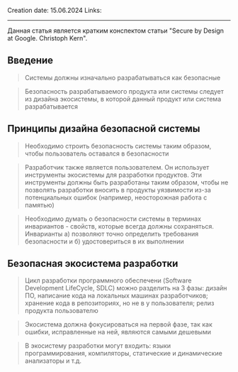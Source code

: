 Creation date: 15.06.2024
Links:

---

Данная статья является кратким конспектом статьи "Secure by Design at Google. Christoph Kern".

## Введение

> Системы должны изначально разрабатываться как безопасные

 > Безопасность разрабатываемого продукта или системы следует из дизайна экосистемы, в которой данный продукт или система разрабатывается

## Принципы дизайна безопасной системы

> Необходимо строить безопасность системы таким образом, чтобы пользователь оставался в безопасности

> Разработчик также является пользователем. Он использует инструменты экосистемы для разработки продуктов. Эти инструменты должны быть разработаны таким образом, чтобы не позволять разработки вносить в продукты уязвимости из-за потенциальных ошибок (например, неосторожная работа с памятью)

> Необходимо думать о безопасности системы в терминах инвариантов - свойств, которые всегда должны сохраняться. Инварианты а) позволяют точно определить требования безопасности и б) удостовериться в их выполнении

## Безопасная экосистема разработки

> Цикл разработки программного обеспечени (Software Development LifeCycle, SDLC) можно разделить на 3 фазы: дизайн ПО, написание кода на локальных машинах разработчиков; хранение кода в репозиториях, но не в у пользователя; релиз продукта пользователю

> Экосистема должна фокусироваться на первой фазе, так как ошибки, исправленные на ней, являются самыми дешевыми

> В экосистему разработки могут входить: языки программирования, компиляторы, статические и динамические анализаторы и т.д.
